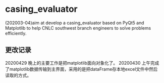 # casing_evaluator
(202003-04)aim at develop a casing_evaluator based on PyQt5 and Matplotlib to help CNLC southwest branch engineers to solve problems efficiently.
## 更改记录
20200429 晚上的主要工作是把matplotlib面向对象化了。
20200430 上午完成了matplotlib数据传输到主界面，采用的是把dataFrame存本地excel文件中然后读取的方式。
